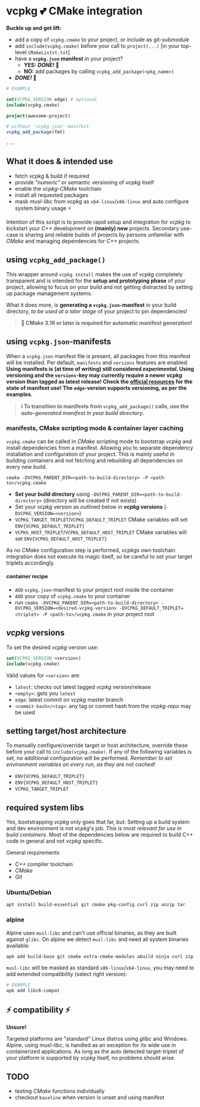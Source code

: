 # vcpkg 💕 CMake integration
**Buckle up and get lift:**
* add a copy of `vcpkg.cmake` to your project, or include as git-*submodule*
* add `include(vcpkg.cmake)` before your call to `project(...)` [in your top-level `CMakeListst.txt`]
* have a **`vcpkg.json` manifest** in your project?
  * **YES:** ***DONE!* 🚀**
  * **NO:** add packages by calling `vcpkg_add_package(<pkg_name>)`
* ***DONE!* 🚀**

```cmake
# EXAMPLE

set(VCPKG_VERSION edge) # optional
include(vcpkg.cmake)

project(awesome-project)

# without 'vcpkg.json'-manifest
vcpkg_add_package(fmt)

...
```

## What it does & intended use
* fetch *vcpkg* & build if required
* provide *"numeric"* or semantic versioning of *vcpkg* itself
* enable the *vcpkg*-*CMake* toolchain
* install all requested packages
* mask *musl-libc* from vcpkg as `x64-linux`/`x86-linux` and auto configure system binary usage ⚡

Intention of this script is to provide rapid setup and integration for *vcpkg* to kickstart your *C++* development on **(mainly) new** projects. Secondary use-case is sharing and reliable builds of projects by persons unfamiliar with *CMake* and managing dependencies for *C++* projects.

## using `vcpkg_add_package()`
This wrapper around `vcpkg install` makes the use of *vcpkg* completely transparent and is intended for the **setup and prototyping phase** of your project, allowing to focus on your build and not getting distracted by setting up package management systems.

What it does more, is **generating a `vcpkg.json`-manifest** in your build directory, *to be used at a later stage* of your project to pin dependencies!
> **📌 CMake 3.19 or later is required for automatic manifest generation!**

## using `vcpkg.json`-manifests
When a `vcpkg.json` manifest file is present, all packages from this manifest will be installed. Per default, `manifests` and `versions` features are enabled. **Using manifests is (at time of writing) still considered *experimental*. Using versioning and the `versions`-key may currently require a newer *vcpkg* version than tagged as latest release! Check the [official resources](https://github.com/microsoft/vcpkg) for the state of manifest use! The `edge`-version supports versioning, as per the examples.**

> **ℹ To transition to manifests from `vcpkg_add_package()` calls, use the *auto-generated manifest in your build directory*.**

### manifests, CMake scripting mode & container layer caching
`vcpkg.cmake` can be called in *CMake* scripting mode to bootstrap *vcpkg* and install dependencies from a manifest. Allowing you to separate dependency installation and configuration of your project. This is mainly useful in building containers and not fetching and rebuilding all dependencies on every new build.
```shell
cmake -DVCPKG_PARENT_DIR=<path-to-build-directory> -P <path-to>/vcpkg.cmake
```
* **Set your build directory** using `-DVCPKG_PARENT_DIR=<path-to-build-directory>` (directory will be created if not exists)
* Set your *vcpkg* version as outlined below in ***vcpkg* versions** (`-DVCPKG_VERSION=<version>`)
* `VCPKG_TARGET_TRIPLET`/`VCPKG_DEFAULT_TRIPLET` CMake variables will set `ENV{VCPKG_DEFAULT_TRIPLET}`
* `VCPKG_HOST_TRIPLET`/`VCPKG_DEFAULT_HOST_TRIPLET` CMake variables will set `ENV{VCPKG_DEFAULT_HOST_TRIPLET}`

As no *CMake* configuration step is performed, *vcpkgs* own toolchain integration does not execute its magic itself, so be careful to set your target triplets accordingly.

#### container recipe
* `ADD` `vcpkg.json`-manifest to your project root inside the container
* `ADD` your copy of `vcpkg.cmake` to your container
* run `cmake -DVCPKG_PARENT_DIR=<path-to-build-directory> -DVCPKG_VERSION=<desired-vcpkg-version> -DVCPKG_DEFAULT_TRIPLET=<triplet> -P <path-to>/vcpkg.cmake` in your project root


## *vcpkg* versions
To set the desired *vcpkg* version use:
```cmake
set(VCPKG_VERSION <version>)
include(vcpkg.cmake)
```

Valid values for `<version>` are:
* `latest`: checks out latest tagged *vcpkg* version/release
* `<empty>`: gets you `latest`
* `edge`: latest commit on *vcpkg* master branch
* `<commit-hash>/<tag>`: any tag or commit hash from the *vcpkg*-repo may be used
  
  
## setting target/host architecture
To manually configure/override target or host architecture, override these before your call to `include(vcpkg.cmake)`. If any of the following variables is set, no additional configuration will be performed. *Remember to set environment variables on every run, as they are not cached!*
* `ENV{VCPKG_DEFAULT_TRIPLET}`
* `ENV{VCPKG_DEFAULT_HOST_TRIPLET}`
* `VCPKG_TARGET_TRIPLET`


## required system libs
Yes, bootstrapping *vcpkg* only goes that far, but: Setting up a build system and dev environment is not *vcpkg*'s job.
*This is most relevant for use in build containers.* Most of the dependencies below are required to build C++ code in general and not *vcpkg* specific.

General requirements
* *C++* compiler toolchain
* *CMake*
* *Git*

### Ubuntu/Debian
```
apt install build-essential git cmake pkg-config curl zip unzip tar 
```

### alpine
Alpine uses `musl-libc` and can't use official binaries, as they are built against `glibc`. On alpine we detect `musl-libc` and need all system binaries available:
```
apk add build-base git cmake extra-cmake-modules abuild ninja curl zip
```
`musl-libc` will be masked as standard `x86-linux`/`x64-linux`, you may need to add extended compatibility (select right version):
```bash
# EXAMPLE
apk add libc6-compat
```


## ⚡ compatibility ⚡
**Unsure!**

Targeted platforms are "standard" Linux distros using *glibc* and Windows. Alpine, using *musl-libc*, is handled as an exception for its wide use in containerized applications. As long as the auto detected target-triplet of your platform is supported by *vcpkg* itself, no problems should arise.


## TODO
* testing *CMake* functions individually
* checkout `baseline` when version is unset and using manifest
